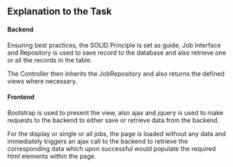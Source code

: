 ## Explanation to the Task

#### Backend

Ensuring best practices, the SOLID Principle is set as guide, 
Job Interface and Repository is used to save record to the database and also retrieve one or all the records in the table.

The Controller then inherits the JobRepository and also returns the defined views where necessary.

#### Frontend
Bootstrap is used to present the view, also ajax and jquery is used to make requests to the backend to either save or retrieve data from the backend.

For the display or single or all jobs, the page is loaded without any data and immediately triggers an ajax call to the backend to retrieve the corresponding data which upon successful would populate the required html elements within the page.
